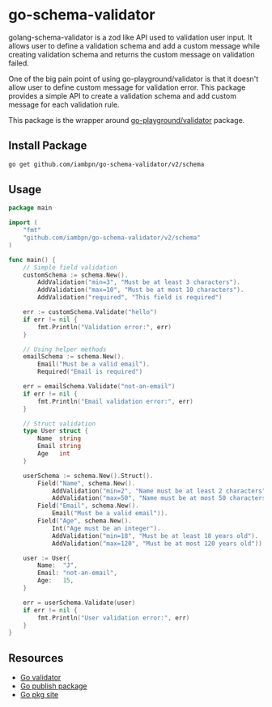 # go-schema-validator

golang-schema-validator is a zod like API used to validation user input. It allows user to define a validation schema and add a custom message while creating validation schema and returns the custom message on validation failed.

One of the big pain point of using go-playground/validator is that it doesn't allow user to define custom message for validation error. This package provides a simple API to create a validation schema and add custom message for each validation rule.

This package is the wrapper around [go-playground/validator](https://github.com/go-playground/validator) package.

## Install Package

```bash
go get github.com/iambpn/go-schema-validator/v2/schema
```

## Usage

```go
package main

import (
	"fmt"
	"github.com/iambpn/go-schema-validator/v2/schema"
)

func main() {
	// Simple field validation
	customSchema := schema.New().
		AddValidation("min=3", "Must be at least 3 characters").
		AddValidation("max=10", "Must be at most 10 characters").
		AddValidation("required", "This field is required")

	err := customSchema.Validate("hello")
	if err != nil {
		fmt.Println("Validation error:", err)
	}

	// Using helper methods
	emailSchema := schema.New().
		Email("Must be a valid email").
		Required("Email is required")

	err = emailSchema.Validate("not-an-email")
	if err != nil {
		fmt.Println("Email validation error:", err)
	}

	// Struct validation
	type User struct {
		Name  string
		Email string
		Age   int
	}

	userSchema := schema.New().Struct().
		Field("Name", schema.New().
			AddValidation("min=2", "Name must be at least 2 characters").
			AddValidation("max=50", "Name must be at most 50 characters")).
		Field("Email", schema.New().
			Email("Must be a valid email")).
		Field("Age", schema.New().
			Int("Age must be an integer").
			AddValidation("min=18", "Must be at least 18 years old").
			AddValidation("max=120", "Must be at most 120 years old"))

	user := User{
		Name:  "J",
		Email: "not-an-email",
		Age:   15,
	}

	err = userSchema.Validate(user)
	if err != nil {
		fmt.Println("User validation error:", err)
	}
}
```

## Resources

- [Go validator](https://github.com/go-playground/validator)
- [Go publish package](https://go.dev/doc/modules/publishing)
- [Go pkg site](https://pkg.go.dev/about)
